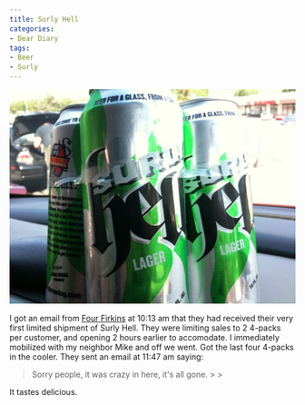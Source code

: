 ```yaml
---
title: Surly Hell
categories:
- Dear Diary
tags:
- Beer
- Surly
---
```


![](/assets/posts/2009/l_2048_1536_77714106-A6A8-47AB-B932-C21EF5A0F15C.jpeg)
  



I got an email from [Four Firkins](http://www.thefourfirkins.com/) at 10:13 am that they had received their very first limited shipment of Surly Hell. They were limiting sales to 2 4-packs per customer, and opening 2 hours earlier to accomodate. I immediately mobilized with my neighbor Mike and off we went. Got the last four 4-packs in the cooler. They sent an email at 11:47 am saying:

<blockquote>Sorry people, it was crazy in here, it's all gone.
> 
> </blockquote>

It tastes delicious.
